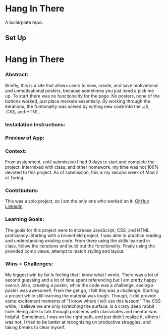  # Hang In There

A boilerplate repo. 

## Set Up



# Hang in There  

### Abstract:
[//]: <> (Briefly describe what you built and its features. What problem is the app solving? How does this application solve that problem?)
  Briefly, this is a site that allows users to view, create, and save motivational and unmotivational posters, because sometimes you just need a pick me up.  To start there was no functionality for the page. No posters, none of the buttons worked, just place markers essentially.  By working through the iterations, the funtionality was solved by writing new code into the .JS, .CSS, and HTML.

### Installation Instructions:
[//]: <> (What steps does a person have to take to get your app cloned down and running?)

### Preview of App:
[//]: <> (Provide ONE gif or screenshot of your application - choose the "coolest" piece of functionality to show off. gifs preferred!)

### Context:
[//]: <> (Give some context for the project here. How long did you have to work on it? How far into the Turing program are you?)
  From assignment, until submission I had 9 days to start and complete the project.  Intermixed with class, and other homework, my time was not 100% devoted to this project.  As of submission, this is my second week of Mod 2 at Turing.
### Contributors:
[//]: <> (Who worked on this application? Link to your GitHub. Consider also providing LinkedIn link)
  This was a solo project, so I am the only one who worked on it.
  [GitHub](https://github.com/James-Cochran)
  [LinkedIn](https://www.linkedin.com/in/james-cochran-/)

### Learning Goals:
[//]: <> (What were the learning goals of this project? What tech did you work with?)
  The goals for this project were to increase JavaScript, CSS, and HTML proficiancy.  Starting with a brownfield project, I was able to practice reading and understanding existing code.  From there using the skills learned in class, follow the iterations and build out the functionality.  Finaly using the provided comp views, attempt to match styling and layout.

### Wins + Challenges:
[//]: <> (What are 2-3 wins you have from this project? What were some challenges you faced - and how did you get over them?)
  My biggest win by far is feeling that I know what I wrote.  There was a lot of second guessing and a lot of time spent referencing but I am pretty happy overall.  Also, creating a poster, while the code was a challenge, seeing a poster was awesome!!.
    From the get go, I felt this was a challenge.  Starting a project while still learning the material was tough.  Though, it did provide some excitement moments of "I know where I will use this lesson!"  The CSS while, I believe we are only scratching the surface, is a crazy deep rabbit hole.  Being able to talk through problems with classmates and mentor was helpful.  Sometimes, I was on the right path, and just didn't realize it, others I was not.  I tried to be better at recognizing un productive struggles, and taking breaks to clear myself.  